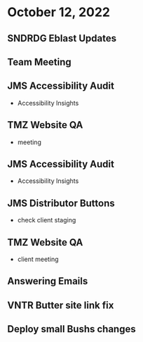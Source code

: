 # October 12, 2022

## SNDRDG Eblast Updates

## Team Meeting

## JMS Accessibility Audit
- Accessibility Insights

## TMZ Website QA
- meeting

## JMS Accessibility Audit
- Accessibility Insights

## JMS Distributor Buttons
- check client staging

## TMZ Website QA
- client meeting

## Answering Emails

## VNTR Butter site link fix

## Deploy small Bushs changes